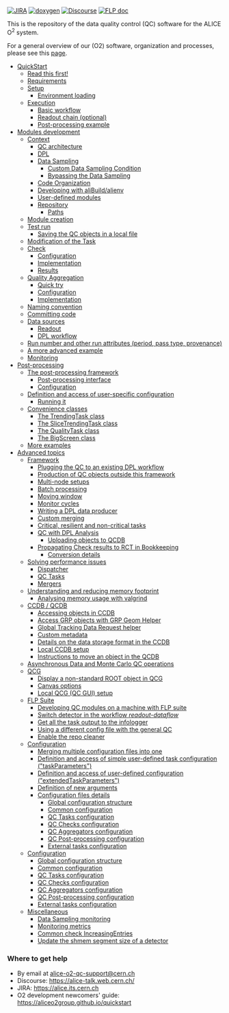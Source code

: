 <!--  \cond EXCLUDE_FOR_DOXYGEN -->
[![JIRA](https://img.shields.io/badge/JIRA-Report%20issue-blue.svg)](https://alice.its.cern.ch/jira/secure/CreateIssue.jspa?pid=11201&issuetype=1)
[![doxygen](https://img.shields.io/badge/doxygen-documentation-blue.svg)](https://aliceo2group.github.io/QualityControl/)
[![Discourse](https://img.shields.io/badge/discourse-Get%20help-blue.svg)](https://alice-talk.web.cern.ch/)
[![FLP doc](https://img.shields.io/badge/FLP-documentation-blue.svg)](https://alice-flp.docs.cern.ch/)

<!--  \endcond  --> 

This is the repository of the data quality control (QC) software for the ALICE O<sup>2</sup> system. 
 
For a general overview of our (O2) software, organization and processes, please see this [page](https://aliceo2group.github.io/).

* [QuickStart](doc/QuickStart.md)
    * [Read this first!](doc/QuickStart.md#read-this-first)
    * [Requirements](doc/QuickStart.md#requirements)
    * [Setup](doc/QuickStart.md#setup)
        * [Environment loading](doc/QuickStart.md#environment-loading)
    * [Execution](doc/QuickStart.md#execution)
        * [Basic workflow](doc/QuickStart.md#basic-workflow)
        * [Readout chain (optional)](doc/QuickStart.md#readout-chain-optional)
        * [Post-processing example](doc/QuickStart.md#post-processing-example)
* [Modules development](doc/ModulesDevelopment.md)
    * [Context](doc/ModulesDevelopment.md#context)
        * [QC architecture](doc/ModulesDevelopment.md#qc-architecture)
        * [DPL](doc/ModulesDevelopment.md#dpl)
        * [Data Sampling](doc/ModulesDevelopment.md#data-sampling)
            * [Custom Data Sampling Condition](doc/ModulesDevelopment.md#custom-data-sampling-condition)
            * [Bypassing the Data Sampling](doc/ModulesDevelopment.md#bypassing-the-data-sampling)
        * [Code Organization](doc/ModulesDevelopment.md#code-organization)
        * [Developing with aliBuild/alienv](doc/ModulesDevelopment.md#developing-with-alibuildalienv)
        * [User-defined modules](doc/ModulesDevelopment.md#user-defined-modules)
        * [Repository](doc/ModulesDevelopment.md#repository)
            * [Paths](doc/ModulesDevelopment.md#paths)
    * [Module creation](doc/ModulesDevelopment.md#module-creation)
    * [Test run](doc/ModulesDevelopment.md#test-run)
        * [Saving the QC objects in a local file](doc/ModulesDevelopment.md#saving-the-qc-objects-in-a-local-file)
    * [Modification of the Task](doc/ModulesDevelopment.md#modification-of-the-task)
    * [Check](doc/ModulesDevelopment.md#check)
        * [Configuration](doc/ModulesDevelopment.md#configuration)
        * [Implementation](doc/ModulesDevelopment.md#implementation)
        * [Results](doc/ModulesDevelopment.md#results)
    * [Quality Aggregation](doc/ModulesDevelopment.md#quality-aggregation)
        * [Quick try](doc/ModulesDevelopment.md#quick-try)
        * [Configuration](doc/ModulesDevelopment.md#configuration-1)
        * [Implementation](doc/ModulesDevelopment.md#implementation-1)
    * [Naming convention](doc/ModulesDevelopment.md#naming-convention)
    * [Committing code](doc/ModulesDevelopment.md#committing-code)
    * [Data sources](doc/ModulesDevelopment.md#data-sources)
        * [Readout](doc/ModulesDevelopment.md#readout)
        * [DPL workflow](doc/ModulesDevelopment.md#dpl-workflow)
    * [Run number and other run attributes (period, pass type, provenance)](doc/ModulesDevelopment.md#run-number-and-other-run-attributes-period-pass-type-provenance)
    * [A more advanced example](doc/ModulesDevelopment.md#a-more-advanced-example)
    * [Monitoring](doc/ModulesDevelopment.md#monitoring)
* [Post-processing](doc/PostProcessing.md)
    * [The post-processing framework](doc/PostProcessing.md#the-post-processing-framework)
        * [Post-processing interface](doc/PostProcessing.md#post-processing-interface)
        * [Configuration](doc/PostProcessing.md#configuration)
    * [Definition and access of user-specific configuration](doc/PostProcessing.md#definition-and-access-of-user-specific-configuration)
        * [Running it](doc/PostProcessing.md#running-it)
    * [Convenience classes](doc/PostProcessing.md#convenience-classes)
        * [The TrendingTask class](doc/PostProcessing.md#the-trendingtask-class)
        * [The SliceTrendingTask class](doc/PostProcessing.md#the-slicetrendingtask-class)
        * [The QualityTask class](doc/PostProcessing.md#the-qualitytask-class)
        * [The BigScreen class](doc/PostProcessing.md#the-bigscreen-class)
    * [More examples](doc/PostProcessing.md#more-examples)
* [Advanced topics](doc/Advanced.md)
  * [Framework](doc/Advanced.md#framework)
      * [Plugging the QC to an existing DPL workflow](doc/Advanced.md#plugging-the-qc-to-an-existing-dpl-workflow)
      * [Production of QC objects outside this framework](doc/Advanced.md#production-of-qc-objects-outside-this-framework)
      * [Multi-node setups](doc/Advanced.md#multi-node-setups)
      * [Batch processing](doc/Advanced.md#batch-processing)
      * [Moving window](doc/Advanced.md#moving-window)
      * [Monitor cycles](doc/Advanced.md#monitor-cycles)
      * [Writing a DPL data producer](doc/Advanced.md#writing-a-dpl-data-producer)
      * [Custom merging](doc/Advanced.md#custom-merging)
      * [Critical, resilient and non-critical tasks](doc/Advanced.md#critical-resilient-and-non-critical-tasks)
      * [QC with DPL Analysis](doc/Advanced.md#qc-with-dpl-analysis)
          * [Uploading objects to QCDB](doc/Advanced.md#uploading-objects-to-qcdb)
      * [Propagating Check results to RCT in Bookkeeping](doc/Advanced.md#propagating-check-results-to-rct-in-bookkeeping)
          * [Conversion details](doc/Advanced.md#conversion-details)
  * [Solving performance issues](doc/Advanced.md#solving-performance-issues)
      * [Dispatcher](doc/Advanced.md#dispatcher)
      * [QC Tasks](doc/Advanced.md#qc-tasks-1)
      * [Mergers](doc/Advanced.md#mergers)
  * [Understanding and reducing memory footprint](doc/Advanced.md#understanding-and-reducing-memory-footprint)
      * [Analysing memory usage with valgrind](doc/Advanced.md#analysing-memory-usage-with-valgrind)
  * [CCDB / QCDB](doc/Advanced.md#ccdb--qcdb)
      * [Accessing objects in CCDB](doc/Advanced.md#accessing-objects-in-ccdb)
      * [Access GRP objects with GRP Geom Helper](doc/Advanced.md#access-grp-objects-with-grp-geom-helper)
      * [Global Tracking Data Request helper](doc/Advanced.md#global-tracking-data-request-helper)
      * [Custom metadata](doc/Advanced.md#custom-metadata)
      * [Details on the data storage format in the CCDB](doc/Advanced.md#details-on-the-data-storage-format-in-the-ccdb)
      * [Local CCDB setup](doc/Advanced.md#local-ccdb-setup)
      * [Instructions to move an object in the QCDB](doc/Advanced.md#instructions-to-move-an-object-in-the-qcdb)
  * [Asynchronous Data and Monte Carlo QC operations](doc/Advanced.md#asynchronous-data-and-monte-carlo-qc-operations)
  * [QCG](doc/Advanced.md#qcg)
      * [Display a non-standard ROOT object in QCG](doc/Advanced.md#display-a-non-standard-root-object-in-qcg)
      * [Canvas options](doc/Advanced.md#canvas-options)
      * [Local QCG (QC GUI) setup](doc/Advanced.md#local-qcg-qc-gui-setup)
  * [FLP Suite](doc/Advanced.md#flp-suite)
      * [Developing QC modules on a machine with FLP suite](doc/Advanced.md#developing-qc-modules-on-a-machine-with-flp-suite)
      * [Switch detector in the workflow <em>readout-dataflow</em>](doc/Advanced.md#switch-detector-in-the-workflow-readout-dataflow)
      * [Get all the task output to the infologger](doc/Advanced.md#get-all-the-task-output-to-the-infologger)
      * [Using a different config file with the general QC](doc/Advanced.md#using-a-different-config-file-with-the-general-qc)
      * [Enable the repo cleaner](doc/Advanced.md#enable-the-repo-cleaner)
  * [Configuration](doc/Advanced.md#configuration-1)
      * [Merging multiple configuration files into one](doc/Advanced.md#merging-multiple-configuration-files-into-one)
      * [Definition and access of simple user-defined task configuration ("taskParameters")](doc/Advanced.md#definition-and-access-of-simple-user-defined-task-configuration-taskparameters)
      * [Definition and access of user-defined configuration ("extendedTaskParameters")](doc/Advanced.md#definition-and-access-of-user-defined-configuration-extendedtaskparameters)
      * [Definition of new arguments](doc/Advanced.md#definition-of-new-arguments)
      * [Configuration files details](doc/Advanced.md#configuration-files-details)
          * [Global configuration structure](doc/Advanced.md#global-configuration-structure)
          * [Common configuration](doc/Advanced.md#common-configuration)
          * [QC Tasks configuration](doc/Advanced.md#qc-tasks-configuration)
          * [QC Checks configuration](doc/Advanced.md#qc-checks-configuration)
          * [QC Aggregators configuration](doc/Advanced.md#qc-aggregators-configuration)
          * [QC Post-processing configuration](doc/Advanced.md#qc-post-processing-configuration)
          * [External tasks configuration](doc/Advanced.md#external-tasks-configuration)
  * [Configuration](doc/Configuration.md)
      * [Global configuration structure](doc/Configuration.md#global-configuration-structure)
      * [Common configuration](doc/Configuration.md#common-configuration)
      * [QC Tasks configuration](doc/Configuration.md#qc-tasks-configuration)
      * [QC Checks configuration](doc/Configuration.md#qc-checks-configuration)
      * [QC Aggregators configuration](doc/Configuration.md#qc-aggregators-configuration)
      * [QC Post-processing configuration](doc/Configuration.md#qc-post-processing-configuration)
      * [External tasks configuration](doc/Configuration.md#external-tasks-configuration)
  * [Miscellaneous](doc/Advanced.md#miscellaneous)
      * [Data Sampling monitoring](doc/Advanced.md#data-sampling-monitoring)
      * [Monitoring metrics](doc/Advanced.md#monitoring-metrics)
      * [Common check IncreasingEntries](doc/Advanced.md#common-check-increasingentries)
      * [Update the shmem segment size of a detector](doc/Advanced.md#update-the-shmem-segment-size-of-a-detector)

### Where to get help

* By email at [alice-o2-qc-support@cern.ch](mailto:alice-o2-qc-support@cern.ch) 
* Discourse: https://alice-talk.web.cern.ch/
* JIRA: https://alice.its.cern.ch
* O2 development newcomers' guide: https://aliceo2group.github.io/quickstart
